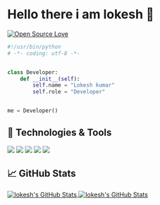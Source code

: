 
# Hello there i am lokesh 👋

[![Open Source Love](https://badges.frapsoft.com/os/v1/open-source.svg?v=102)](https://github.com/ellerbrock/open-source-badge/)


```python
#!/usr/bin/python
# -*- coding: utf-8 -*-


class Developer:
    def __init__(self):
        self.name = "Lokesh kumar"
        self.role = "Developer"


me = Developer()
```



## 🔧 Technologies & Tools

![](https://img.shields.io/badge/Editor-VS_Code-informational?style=flat&logo=visual-studio-code&logoColor=white&color=6aa6f8)
![](https://img.shields.io/badge/Code-Python-informational?style=flat&logo=python&logoColor=white&color=6aa6f8)
![](https://img.shields.io/badge/Code-JavaScript-informational?style=flat&logo=javascript&logoColor=white&color=6aa6f8)
![](https://img.shields.io/badge/Code-React-informational?style=flat&logo=react&logoColor=white&color=6aa6f8)
![](https://img.shields.io/badge/Tools-SQL-informational?style=flat&logo=postgresql&logoColor=white&color=6aa6f8)



## &#x1f4c8; GitHub Stats

<a href="https://github.com/lokeshkumar9600/lokeshkumar9600">
  <img align="center" src="https://github-readme-stats.vercel.app/api/top-langs/?username=lokeshkumar9600&hide=c%2B%2B,c,matlab,assembly&title_color=6aa6f8&text_color=8a919a&icon_color=6aa6f8&bg_color=22272e" alt="lokesh's GitHub Stats" />
</a>

<a href="https://github.com/lokeshkumar9600/lokeshkumar9600">
  <img align="center" src="https://github-readme-stats.vercel.app/api?username=lokeshkumar9600&show_icons=true&line_height=27&count_private=true&title_color=6aa6f8&text_color=8a919a&icon_color=6aa6f8&bg_color=22272e" alt="lokesh's GitHub Stats" />
</a>



